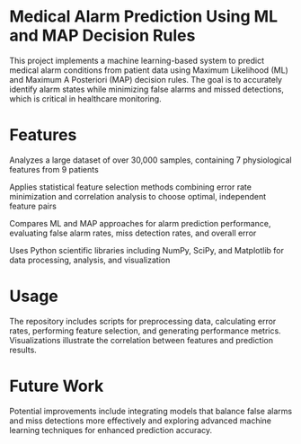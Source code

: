 # Medical Alarm Prediction Using ML and MAP Decision Rules
This project implements a machine learning-based system to predict medical alarm conditions from patient data using Maximum Likelihood (ML) and Maximum A Posteriori (MAP) decision rules. The goal is to accurately identify alarm states while minimizing false alarms and missed detections, which is critical in healthcare monitoring.

# Features
Analyzes a large dataset of over 30,000 samples, containing 7 physiological features from 9 patients

Applies statistical feature selection methods combining error rate minimization and correlation analysis to choose optimal, independent feature pairs

Compares ML and MAP approaches for alarm prediction performance, evaluating false alarm rates, miss detection rates, and overall error

Uses Python scientific libraries including NumPy, SciPy, and Matplotlib for data processing, analysis, and visualization

# Usage
The repository includes scripts for preprocessing data, calculating error rates, performing feature selection, and generating performance metrics. Visualizations illustrate the correlation between features and prediction results.

# Future Work
Potential improvements include integrating models that balance false alarms and miss detections more effectively and exploring advanced machine learning techniques for enhanced prediction accuracy.
